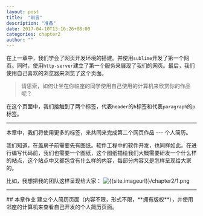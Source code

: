 ```yaml
---
layout: post
title:  "前言"
description: "准备"
date: 2017-04-10T13:16:26+08:00
categories: chapter2
author: ""
---
```

在上一章中，我们学会了网页开发环境的搭建。并使用`sublime`开发了第一个网页。同时，使用`http-server`建立了第一个服务来展现了我们的网页。最后，我们使用自己喜欢的浏览器来浏览了这个页面。

> 请思索，如何让坐在你临座的同学使用自己使用的计算机来欣赏你的作品呢？

在这个页面中，我们接触到了两个标签，代表`header`的`h`标签和代表`paragraph`的`p`标签。

<hr />
本章中，我们将使用更多的标签，来共同来完成第二个网页作品 --- 个人简历。

我们知道，在盖房子前需要先有图纸。软件工程中的软件开发，也同样如此。在进行编写代码前，我们也需要一个图纸，这个图纸描绘我们大概需要研发一个什么样的站点，这个站点中又都包含有什么样的内容，每部分内容又是怎样呈现给大家的。

比如，我想把我的团队这样呈现给大家：
![{{site.imageurl}}/chapter2/1.png]({{site.imageurl}}/chapter2/1.png)

<hr />
## 本章作业
建立个人简历页面（内容不限，形式不限，**拥有版权**），并使用邻座的计算机来查看自己开发的个人简历页面。
